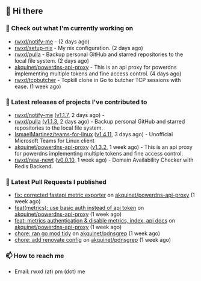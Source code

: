 ## 👋 Hi there

### 👷 Check out what I'm currently working on


- [rwxd/notify-me](https://github.com/rwxd/notify-me) -  (2 days ago)
- [rwxd/setup-nix](https://github.com/rwxd/setup-nix) - My nix configuration. (2 days ago)
- [rwxd/pulla](https://github.com/rwxd/pulla) - Backup personal GitHub and starred repositories to the local file system. (2 days ago)
- [akquinet/powerdns-api-proxy](https://github.com/akquinet/powerdns-api-proxy) - This is an api proxy for powerdns implementing multiple tokens and fine access control. (4 days ago)
- [rwxd/tcpbutcher](https://github.com/rwxd/tcpbutcher) - Tcpkill clone in Go to butcher TCP sessions with ease. (1 week ago)

### 🔭 Latest releases of projects I've contributed to


- [rwxd/notify-me](https://github.com/rwxd/notify-me) ([v1.1.7](https://github.com/rwxd/notify-me/releases/tag/v1.1.7), 2 days ago) - 
- [rwxd/pulla](https://github.com/rwxd/pulla) ([v1.1.3](https://github.com/rwxd/pulla/releases/tag/v1.1.3), 2 days ago) - Backup personal GitHub and starred repositories to the local file system.
- [IsmaelMartinez/teams-for-linux](https://github.com/IsmaelMartinez/teams-for-linux) ([v1.4.11](https://github.com/IsmaelMartinez/teams-for-linux/releases/tag/v1.4.11), 3 days ago) - Unofficial Microsoft Teams for Linux client
- [akquinet/powerdns-api-proxy](https://github.com/akquinet/powerdns-api-proxy) ([v1.3.2](https://github.com/akquinet/powerdns-api-proxy/releases/tag/v1.3.2), 1 week ago) - This is an api proxy for powerdns implementing multiple tokens and fine access control.
- [rwxd/new-newt](https://github.com/rwxd/new-newt) ([v0.0.10](https://github.com/rwxd/new-newt/releases/tag/v0.0.10), 1 week ago) - Domain Availability Checker with Redis Backend.

### 🔨 Latest Pull Requests I published


- [fix: corrected fastapi metric exporter](https://github.com/akquinet/powerdns-api-proxy/pull/37) on [akquinet/powerdns-api-proxy](https://github.com/akquinet/powerdns-api-proxy) (1 week ago)
- [feat(metrics): use basic auth instead of api token](https://github.com/akquinet/powerdns-api-proxy/pull/36) on [akquinet/powerdns-api-proxy](https://github.com/akquinet/powerdns-api-proxy) (1 week ago)
- [feat: metrics authentication &amp; disable metrics, index, api docs](https://github.com/akquinet/powerdns-api-proxy/pull/34) on [akquinet/powerdns-api-proxy](https://github.com/akquinet/powerdns-api-proxy) (1 week ago)
- [chore: ran go mod tidy](https://github.com/akquinet/pdnsgrep/pull/11) on [akquinet/pdnsgrep](https://github.com/akquinet/pdnsgrep) (1 week ago)
- [chore: add renovate config](https://github.com/akquinet/pdnsgrep/pull/4) on [akquinet/pdnsgrep](https://github.com/akquinet/pdnsgrep) (1 week ago)

### 📫 How to reach me

- Email: rwxd (at) pm (dot) me

